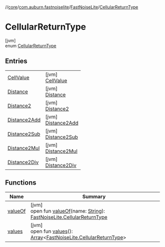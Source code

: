 //[core](../../../../index.md)/[com.auburn.fastnoiselite](../../index.md)/[FastNoiseLite](../index.md)/[CellularReturnType](index.md)

# CellularReturnType

[jvm]\
enum [CellularReturnType](index.md)

## Entries

| | |
|---|---|
| [CellValue](-cell-value/index.md) | [jvm]<br>[CellValue](-cell-value/index.md) |
| [Distance](-distance/index.md) | [jvm]<br>[Distance](-distance/index.md) |
| [Distance2](-distance2/index.md) | [jvm]<br>[Distance2](-distance2/index.md) |
| [Distance2Add](-distance2-add/index.md) | [jvm]<br>[Distance2Add](-distance2-add/index.md) |
| [Distance2Sub](-distance2-sub/index.md) | [jvm]<br>[Distance2Sub](-distance2-sub/index.md) |
| [Distance2Mul](-distance2-mul/index.md) | [jvm]<br>[Distance2Mul](-distance2-mul/index.md) |
| [Distance2Div](-distance2-div/index.md) | [jvm]<br>[Distance2Div](-distance2-div/index.md) |

## Functions

| Name | Summary |
|---|---|
| [valueOf](value-of.md) | [jvm]<br>open fun [valueOf](value-of.md)(name: [String](https://docs.oracle.com/javase/8/docs/api/java/lang/String.html)): [FastNoiseLite.CellularReturnType](index.md) |
| [values](values.md) | [jvm]<br>open fun [values](values.md)(): [Array](https://kotlinlang.org/api/latest/jvm/stdlib/kotlin/-array/index.html)&lt;[FastNoiseLite.CellularReturnType](index.md)&gt; |
